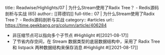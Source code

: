 title:: Readwise/Highlights/07 | 为什么Stream使用了Radix Tree？ - Redis源码剖析与实战 (65)
author:: [[蒋德钧]]
full-title:: 07 | 为什么Stream使用了Radix Tree？ - Redis源码剖析与实战
category:: #articles
url:: https://time.geekbang.org/column/article/406284

- 非压缩节点可以指向多个子节点 #Highlight #[[2021-08-17]]
- 了节省内存空间，在 Stream 数据类型的底层数据结构中，采用了 Radix Tree 和 listpack 两种数据结构来保存消息 #Highlight #[[2021-08-17]]